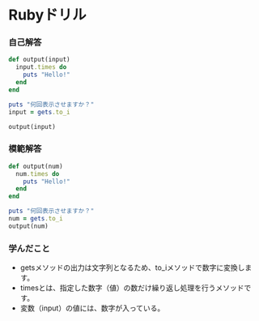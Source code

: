 # Rubyドリル
### 自己解答
```ruby
def output(input)
  input.times do
    puts "Hello!"
  end
end

puts "何回表示させますか？"
input = gets.to_i

output(input)
```

### 模範解答
```ruby
def output(num)
  num.times do
    puts "Hello!" 
  end
end

puts "何回表示させますか？"
num = gets.to_i
output(num)
```

### 学んだこと
- getsメソッドの出力は文字列となるため、to_iメソッドで数字に変換します。
- timesとは、指定した数字（値）の数だけ繰り返し処理を行うメソッドです。
- 変数（input）の値には、数字が入っている。
